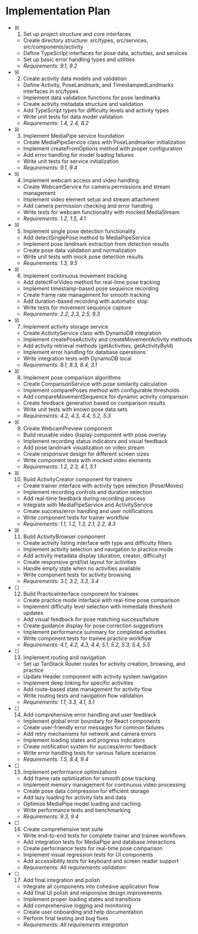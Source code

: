 # Implementation Plan

- [x] 1. Set up project structure and core interfaces

  - Create directory structure: src/types, src/services, src/components/activity
  - Define TypeScript interfaces for pose data, activities, and services
  - Set up basic error handling types and utilities
  - _Requirements: 9.1, 9.2_

- [x] 2. Create activity data models and validation

  - Define Activity, PoseLandmark, and TimestampedLandmarks interfaces in src/types
  - Implement data validation functions for pose landmarks
  - Create activity metadata structure and validation
  - Add TypeScript types for difficulty levels and activity types
  - Write unit tests for data model validation
  - _Requirements: 1.4, 2.4, 8.2_

- [x] 3. Implement MediaPipe service foundation

  - Create MediaPipeService class with PoseLandmarker initialization
  - Implement createFromOptions method with proper configuration
  - Add error handling for model loading failures
  - Write unit tests for service initialization
  - _Requirements: 9.1, 9.4_

- [x] 4. Implement webcam access and video handling

  - Create WebcamService for camera permissions and stream management
  - Implement video element setup and stream attachment
  - Add camera permission checking and error handling
  - Write tests for webcam functionality with mocked MediaStream
  - _Requirements: 1.2, 1.5, 4.1_

- [x] 5. Implement single pose detection functionality

  - Add detectSinglePose method to MediaPipeService
  - Implement pose landmark extraction from detection results
  - Create pose data validation and normalization
  - Write unit tests with mock pose detection results
  - _Requirements: 1.3, 9.5_

- [x] 6. Implement continuous movement tracking

  - Add detectForVideo method for real-time pose tracking
  - Implement timestamp-based pose sequence recording
  - Create frame rate management for smooth tracking
  - Add duration-based recording with automatic stop
  - Write tests for movement sequence capture
  - _Requirements: 2.2, 2.3, 2.5, 9.3_

- [x] 7. Implement activity storage service

  - Create ActivityService class with DynamoDB integration
  - Implement createPoseActivity and createMovementActivity methods
  - Add activity retrieval methods (getActivities, getActivityById)
  - Implement error handling for database operations
  - Write integration tests with DynamoDB local
  - _Requirements: 8.1, 8.3, 8.4, 3.1_

- [x] 8. Implement pose comparison algorithms

  - Create ComparisonService with pose similarity calculation
  - Implement comparePoses method with configurable thresholds
  - Add compareMovementSequence for dynamic activity comparison
  - Create feedback generation based on comparison results
  - Write unit tests with known pose data sets
  - _Requirements: 4.2, 4.3, 4.4, 5.2, 5.3_

- [x] 9. Create WebcamPreview component

  - Build reusable video display component with pose overlay
  - Implement recording status indicators and visual feedback
  - Add pose landmark visualization on video stream
  - Create responsive design for different screen sizes
  - Write component tests with mocked video elements
  - _Requirements: 1.2, 2.3, 4.1, 5.1_

- [x] 10. Build ActivityCreator component for trainers

  - Create trainer interface with activity type selection (Pose/Moves)
  - Implement recording controls and duration selection
  - Add real-time feedback during recording process
  - Integrate with MediaPipeService and ActivityService
  - Create success/error handling and user notifications
  - Write component tests for trainer workflow
  - _Requirements: 1.1, 1.2, 1.3, 2.1, 2.2, 8.3_

- [x] 11. Build ActivityBrowser component

  - Create activity listing interface with type and difficulty filters
  - Implement activity selection and navigation to practice mode
  - Add activity metadata display (duration, creator, difficulty)
  - Create responsive grid/list layout for activities
  - Handle empty state when no activities available
  - Write component tests for activity browsing
  - _Requirements: 3.1, 3.2, 3.3, 3.4_

- [ ] 12. Build PracticeInterface component for trainees

  - Create practice mode interface with real-time pose comparison
  - Implement difficulty level selection with immediate threshold updates
  - Add visual feedback for pose matching success/failure
  - Create guidance display for pose correction suggestions
  - Implement performance summary for completed activities
  - Write component tests for trainee practice workflow
  - _Requirements: 4.1, 4.2, 4.3, 4.4, 5.1, 5.2, 5.3, 5.4, 5.5_

- [ ] 13. Implement routing and navigation

  - Set up TanStack Router routes for activity creation, browsing, and practice
  - Update Header component with activity system navigation
  - Implement deep linking for specific activities
  - Add route-based state management for activity flow
  - Write routing tests and navigation flow validation
  - _Requirements: 1.1, 3.3, 4.1, 5.1_

- [ ] 14. Add comprehensive error handling and user feedback

  - Implement global error boundary for React components
  - Create user-friendly error messages for common failures
  - Add retry mechanisms for network and camera errors
  - Implement loading states and progress indicators
  - Create notification system for success/error feedback
  - Write error handling tests for various failure scenarios
  - _Requirements: 1.5, 8.4, 9.4_

- [ ] 15. Implement performance optimizations

  - Add frame rate optimization for smooth pose tracking
  - Implement memory management for continuous video processing
  - Create pose data compression for efficient storage
  - Add lazy loading for activity lists and data
  - Optimize MediaPipe model loading and caching
  - Write performance tests and benchmarking
  - _Requirements: 9.3, 9.4_

- [ ] 16. Create comprehensive test suite

  - Write end-to-end tests for complete trainer and trainee workflows
  - Add integration tests for MediaPipe and database interactions
  - Create performance tests for real-time pose comparison
  - Implement visual regression tests for UI components
  - Add accessibility tests for keyboard and screen reader support
  - _Requirements: All requirements validation_

- [ ] 17. Add final integration and polish
  - Integrate all components into cohesive application flow
  - Add final UI polish and responsive design improvements
  - Implement proper loading states and transitions
  - Add comprehensive logging and monitoring
  - Create user onboarding and help documentation
  - Perform final testing and bug fixes
  - _Requirements: All requirements integration_
